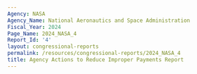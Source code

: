 ```yaml
---
Agency: NASA
Agency_Name: National Aeronautics and Space Administration
Fiscal_Year: 2024
Page_Name: 2024_NASA_4
Report_Id: '4'
layout: congressional-reports
permalink: /resources/congressional-reports/2024_NASA_4
title: Agency Actions to Reduce Improper Payments Report
---
```

